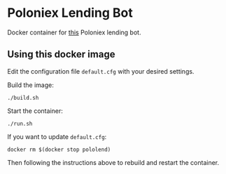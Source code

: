 # Poloniex Lending Bot
Docker container for [this](https://github.com/Mikadily/poloniexlendingbot)
Poloniex lending bot.

## Using this docker image
Edit the configuration file `default.cfg` with your desired settings.

Build the image:

    ./build.sh

Start the container:

    ./run.sh

If you want to update `default.cfg`:

    docker rm $(docker stop pololend)
Then following the instructions above to rebuild and restart the container.
